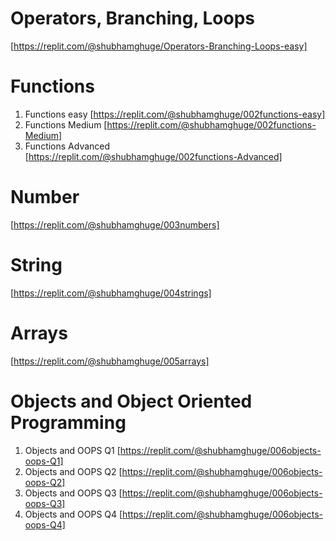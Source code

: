# Operators, Branching, Loops

[https://replit.com/@shubhamghuge/Operators-Branching-Loops-easy]

# Functions

1.  Functions easy
    [https://replit.com/@shubhamghuge/002functions-easy]
2.  Functions Medium
    [https://replit.com/@shubhamghuge/002functions-Medium]
3.  Functions Advanced  
    [https://replit.com/@shubhamghuge/002functions-Advanced]

# Number

[https://replit.com/@shubhamghuge/003numbers]

# String

[https://replit.com/@shubhamghuge/004strings]

# Arrays

[https://replit.com/@shubhamghuge/005arrays]

# Objects and Object Oriented Programming

1.  Objects and OOPS Q1
    [https://replit.com/@shubhamghuge/006objects-oops-Q1]
2.  Objects and OOPS Q2
    [https://replit.com/@shubhamghuge/006objects-oops-Q2]
3.  Objects and OOPS Q3
    [https://replit.com/@shubhamghuge/006objects-oops-Q3]
4.  Objects and OOPS Q4
    [https://replit.com/@shubhamghuge/006objects-oops-Q4]

